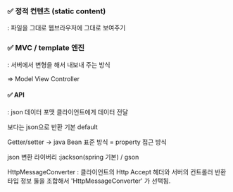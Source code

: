### ✅ 정적 컨텐츠 (static content)
: 파일을 그대로 웹브라우저에 그대로 보여주기

### ✅ MVC / template 엔진
: 서버에서 변형을 해서 내보내 주는 방식

⇒ Model View Controller

#### ✅ API
: json 데이터 포맷 클라이언트에게 데이터 전달

보다는 json으로 반환 기본 default

Getter/setter → java Bean 표준 방식 = property 접근 방식

json 변환 라이버리 :jackson(spring 기본) / gson

HttpMessageConverter : 클라이언트의 Http Accept 헤더와 서버의 컨트롤러 반환 타입 정보 둘을 조합해서 'HttpMessageConverter' 가 선택됨.
